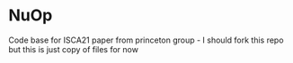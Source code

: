 # NuOp
Code base for ISCA21 paper
from princeton group - I should fork this repo but this is just copy of files for now